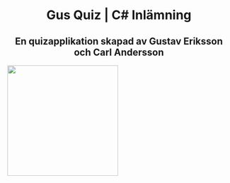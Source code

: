 <h1 align="center">Gus Quiz | C# Inlämning</h1>
<h2 align="center">En quizapplikation skapad av Gustav Eriksson och Carl Andersson</h2>
<img src="https://i.gyazo.com/004083b46d9c8f271c35b5701f4205e4.png" width="250px"></img>
